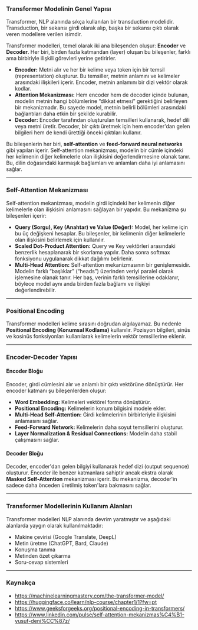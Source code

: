 ### Transformer Modelinin Genel Yapısı
Transformer, NLP alanında sıkça kullanılan bir transduction modelidir. Transduction, bir sekansı girdi olarak alıp, başka bir sekansı çıktı olarak veren modellere verilen isimdir.

Transformer modelleri, temel olarak iki ana bileşenden oluşur: **Encoder** ve **Decoder**. Her biri, birden fazla katmandan (layer) oluşan bu bileşenler, farklı ama birbiriyle ilişkili görevleri yerine getirirler.

- **Encoder:** Metni alır ve her bir kelime veya token için bir temsil (representation) oluşturur. Bu temsiller, metnin anlamını ve kelimeler arasındaki ilişkileri içerir. Encoder, metnin anlamını bir dizi vektör olarak kodlar.
- **Attention Mekanizması:** Hem encoder hem de decoder içinde bulunan, modelin metnin hangi bölümlerine “dikkat etmesi” gerektiğini belirleyen bir mekanizmadır. Bu sayede model, metnin belirli bölümleri arasındaki bağlantıları daha etkin bir şekilde kurabilir.
- **Decoder:** Encoder tarafından oluşturulan temsilleri kullanarak, hedef dili veya metni üretir. Decoder, bir çıktı üretmek için hem encoder'dan gelen bilgileri hem de kendi ürettiği önceki çıktıları kullanır.

Bu bileşenlerin her biri, **self-attention** ve **feed-forward neural networks** gibi yapıları içerir. Self-attention mekanizması, modelin bir cümle içindeki her kelimenin diğer kelimelerle olan ilişkisini değerlendirmesine olanak tanır. Bu, dilin doğasındaki karmaşık bağlamları ve anlamları daha iyi anlamasını sağlar.

---

### Self-Attention Mekanizması
Self-attention mekanizması, modelin girdi içindeki her kelimenin diğer kelimelerle olan ilişkisini anlamasını sağlayan bir yapıdır. Bu mekanizma şu bileşenleri içerir:

- **Query (Sorgu), Key (Anahtar) ve Value (Değer):** Model, her kelime için bu üç değişkeni hesaplar. Bu bileşenler, bir kelimenin diğer kelimelerle olan ilişkisini belirlemek için kullanılır.
- **Scaled Dot-Product Attention:** Query ve Key vektörleri arasındaki benzerlik hesaplanarak bir skorlama yapılır. Daha sonra softmax fonksiyonu uygulanarak dikkat dağılımı belirlenir.
- **Multi-Head Attention:** Self-attention mekanizmasının bir genişlemesidir. Modelin farklı “başlıklar” (“heads”) üzerinden veriyi paralel olarak işlemesine olanak tanır. Her baş, verinin farklı temsillerine odaklanır, böylece model aynı anda birden fazla bağlamı ve ilişkiyi değerlendirebilir.

---

### Positional Encoding
Transformer modelleri kelime sırasını doğrudan algılayamaz. Bu nedenle **Positional Encoding (Konumsal Kodlama)** kullanılır. Pozisyon bilgileri, sinüs ve kosinüs fonksiyonları kullanılarak kelimelerin vektör temsillerine eklenir.

---

### Encoder-Decoder Yapısı

#### Encoder Bloğu
Encoder, girdi cümlesini alır ve anlamlı bir çıktı vektörüne dönüştürür. Her encoder katmanı şu bileşenlerden oluşur:

- **Word Embedding:** Kelimeleri vektörel forma dönüştürür.
- **Positional Encoding:** Kelimelerin konum bilgisini modele ekler.
- **Multi-Head Self-Attention:** Girdi kelimelerinin birbirleriyle ilişkisini anlamasını sağlar.
- **Feed-Forward Network:** Kelimelerin daha soyut temsillerini oluşturur.
- **Layer Normalization & Residual Connections:** Modelin daha stabil çalışmasını sağlar.

#### Decoder Bloğu
Decoder, encoder'dan gelen bilgiyi kullanarak hedef dizi (output sequence) oluşturur. Encoder ile benzer katmanlara sahiptir ancak ekstra olarak **Masked Self-Attention** mekanizması içerir. Bu mekanizma, decoder'in sadece daha önceden üretilmiş token'lara bakmasını sağlar.

---

### Transformer Modellerinin Kullanım Alanları
Transformer modelleri NLP alanında devrim yaratmıştır ve aşağıdaki alanlarda yaygın olarak kullanılmaktadır:

- Makine çevirisi (Google Translate, DeepL)
- Metin üretme (ChatGPT, Bard, Claude)
- Konuşma tanıma
- Metinden özet çıkarma
- Soru-cevap sistemleri

---

### Kaynakça
- https://machinelearningmastery.com/the-transformer-model/
- https://huggingface.co/learn/nlp-course/chapter1/1?fw=pt
- https://www.geeksforgeeks.org/positional-encoding-in-transformers/
- https://www.linkedin.com/pulse/self-attention-mekanizmas%C4%B1-yusuf-deni%CC%87z/



